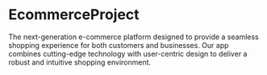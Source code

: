 # EcommerceProject
The next-generation e-commerce platform designed to provide a seamless shopping experience for both customers and businesses. Our app combines cutting-edge technology with user-centric design to deliver a robust and intuitive shopping environment.
